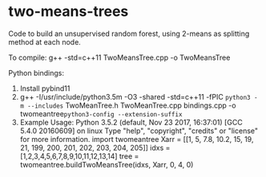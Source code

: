 # two-means-trees

Code to build an unsupervised random forest, using 2-means as splitting method at each node.

To compile: g++ -std=c++11 TwoMeansTree.cpp -o TwoMeansTree

Python bindings:

1. Install pybind11
2. g++ -I/usr/include/python3.5m -O3 -shared -std=c++11 -fPIC `python3 -m --includes` TwoMeanTree.h TwoMeanTree.cpp bindings.cpp -o twomeantree`python3-config --extension-suffix`
3. Example Usage:
Python 3.5.2 (default, Nov 23 2017, 16:37:01) 
[GCC 5.4.0 20160609] on linux
Type "help", "copyright", "credits" or "license" for more information.
import twomeantree
Xarr = [[1, 5, 7.8, 10.2, 15, 19, 21, 199, 200, 201, 202, 203, 204, 205]]
idxs = [1,2,3,4,5,6,7,8,9,10,11,12,13,14]
tree = twomeantree.buildTwoMeansTree(idxs, Xarr, 0, 4, 0)

